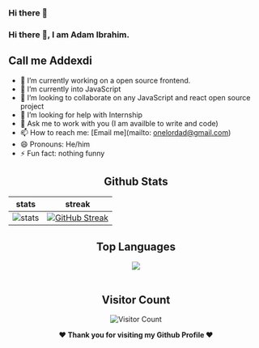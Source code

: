 ### Hi there 👋

<!--
**addexdi/addexdi** is a ✨ _special_ ✨ repository because its `README.md` (this file) appears on your GitHub profile.

Here are some ideas to get you started:

- 🔭 I’m currently working on web application development
- 🌱 I’m currently learning freecodecamp...
- 👯 I’m looking to collaborate on web development...
- 🤔 I’m looking for help with keeping me updated...
- 💬 Ask me about ...
- 📫 How to reach me: onelordad@gmail.com...
- 😄 Pronouns: ...
- ⚡ Fun fact: ...
-->
### Hi there 👋, I am Adam Ibrahim.
## Call me Addexdi



- 🔭 I’m currently working on a open source frontend.
- 🌱 I’m currently into JavaScript
- 👯 I’m looking to collaborate on any JavaScript and react open source project
- 🤔 I’m looking for help with Internship
- 💬 Ask me to work with you (I am availble to write and code)
- 📫 How to reach me: [Email me](mailto: onelordad@gmail.com)
- 😄 Pronouns: He/him
- ⚡ Fun fact: nothing funny
<div align="center">
  
  ## Github Stats
|stats|streak|  
|---|---|  
| ![stats](https://github-readme-stats.vercel.app/api?username=Addexdi&show_icons=true&theme=radical) | [![GitHub Streak](https://github-readme-streak-stats.herokuapp.com/?user=Addexdi&theme=dark)](https://github.com/Addexdi/github-readme-streak-stats)|
</div>



<div align="center">
  
  ## Top Languages
  <a href="https://github.com/azeezdot123">
    <img align="center" src="https://github-readme-stats.vercel.app/api/top-langs/?username=Addexdi&theme=tokyonight&layout=compact">
  </a>
</div>
  
<br> 

<div align="center">
        
   ## Visitor Count
   ![Visitor Count](https://profile-counter.glitch.me/{Addexdi}/count.svg)
        
</div>

<div align="center">
  
<b>❤️ Thank you for visiting my Github Profile ❤️</b>
</div>
